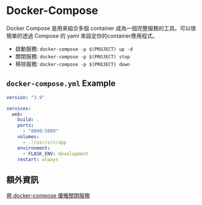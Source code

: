 # Docker-Compose
Docker Compose 是用來組合多個 container 成為一個完整服務的工具。可以很簡單的透過 Compose 的 yaml 來設定你的container應用程式。
* 啟動服務: `docker-compose -p $(PROJECT) up -d`
* 關閉服務: `docker-compose -p $(PROJECT) stop`
* 移除服務: `docker-compose -p $(PROJECT) down`

## `docker-compose.yml` Example
``` yml
version: "3.9"

services:
  web:
    build: .
    ports:
      - "8000:5000"
    volumes:
      - .:/usr/src/app
    environment:
      - FLASK_ENV: development
    restart: always
```


## 額外資訊
[用 docker-compose 優雅關閉服務](https://blog.wu-boy.com/2021/06/graceful-stop-service-using-docker-compose-in-golang/)
